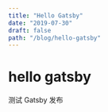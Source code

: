 ```yaml
---
title: "Hello Gatsby"
date: "2019-07-30"
draft: false
path: "/blog/hello-gatsby"
---
```


# hello gatsby

测试 Gatsby 发布
